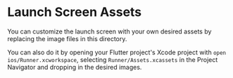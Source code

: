 # Launch Screen Assets

You can customize the launch screen with your own desired assets by replacing the image files in
this directory.

You can also do it by opening your Flutter project's Xcode project
with `open ios/Runner.xcworkspace`, selecting `Runner/Assets.xcassets` in the Project Navigator and
dropping in the desired images.